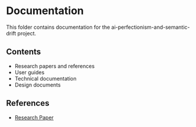 # Documentation

This folder contains documentation for the ai-perfectionism-and-semantic-drift project.

## Contents
- Research papers and references
- User guides
- Technical documentation
- Design documents

## References
- [Research Paper](https://docs.google.com/document/d/1mMN285-N0TxBv7GsdnRmwVWbfIom4OYwjvM9FbhngF8/edit?usp=sharing)